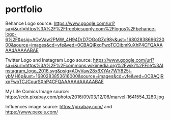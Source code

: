 # portfolio

Behance Logo source: https://www.google.com/url?sa=i&url=https%3A%2F%2Ffreebiesupply.com%2Flogos%2Fbehance-logo-6%2F&psig=AOvVaw2PMW_4H94DrD7OGoGZc98y&ust=1680283869622000&source=images&cd=vfe&ved=0CBAQjRxqFwoTCOibmKuXhP4CFQAAAAAdAAAAABAE

Twitter Logo and Instagram Logo source: https://www.google.com/url?sa=i&url=https%3A%2F%2Fcommons.wikimedia.org%2Fwiki%2FFile%3AInstagram_logo_2016.svg&psig=AOvVaw28x6XYAr7WY825j-ybMH6p&ust=1680283853616000&source=images&cd=vfe&ved=0CBAQjRxqFwoTCJCourSXhP4CFQAAAAAdAAAAABAE

My Life Comics Image source: https://cdn.pixabay.com/photo/2016/09/03/12/06/marvel-1641554_1280.jpg

Influences image source: https://pixabay.com/ and https://www.pexels.com/